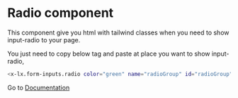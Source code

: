 # Radio component
This component give you html with tailwind classes when you need to show input-radio to your page.


You just need to copy below tag and paste at place you want to show input-radio,

```bash
<x-lx.form-inputs.radio color="green" name="radioGroup" id="radioGroup"/>
```

Go to [Documentation](../README.md)